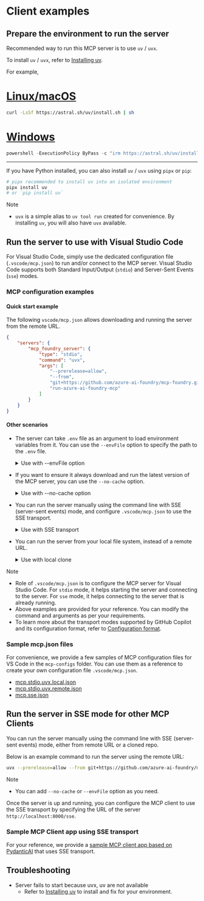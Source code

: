 # Client examples

## Prepare the environment to run the server

Recommended way to run this MCP server is to use `uv` / `uvx`.

To install `uv` / `uvx`, refer to [Installing uv](https://docs.astral.sh/uv/getting-started/installation/).

For example,

# [Linux/macOS](#tab/linux-macos)

```bash
curl -LsSf https://astral.sh/uv/install.sh | sh
```

# [Windows](#tab/windows)

```powershell
powershell -ExecutionPolicy ByPass -c "irm https://astral.sh/uv/install.ps1 | iex"
```

---

If you have Python installed, you can also install `uv` / `uvx` using `pipx` or `pip`:

```bash
# pipx recommended to install uv into an isolated environment
pipx install uv
# or `pip install uv`
```

> [!NOTE]
> - `uvx` is a simple alias to `uv tool run` created for convenience. By installing `uv`, you will also have `uvx` available.

## Run the server to use with Visual Studio Code

For Visual Studio Code, simply use the dedicated configuration file (`.vscode/mcp.json`) to run and/or connect to the MCP server. Visual Studio Code supports both Standard Input/Output (`stdio`) and Server-Sent Events (`sse`) modes.

### MCP configuration examples

#### Quick start example

The following `vscode/mcp.json` allows downloading and running the server from the remote URL.

```json
{
    "servers": {
        "mcp_foundry_server": {
            "type": "stdio",
            "command": "uvx",
            "args": [
                "--prerelease=allow",
                "--from",
                "git+https://github.com/azure-ai-foundry/mcp-foundry.git",
                "run-azure-ai-foundry-mcp"
            ]
        }
    }
}
```

#### Other scenarios

- The server can take `.env` file as an argument to load environment variables from it. You can use the `--envFile` option to specify the path to the `.env` file.

    <details>
    <summary>Use with --envFile option</summary>
    
    ```json
    {
        "servers": {
            "mcp_foundry_server": {
                "type": "stdio",
                "command": "uvx",
                "args": [
                    "--prerelease=allow",
                    "--from",
                    "git+https://github.com/azure-ai-foundry/mcp-foundry.git",
                    "run-azure-ai-foundry-mcp",
                    "--envFile",
                    "${workspaceFolder}/.env"
                ]
            }
        }
    }
    ```
    
    </details>

- If you want to ensure it always download and run the latest version of the MCP server, you can use the `--no-cache` option.

    <details>
    <summary>Use with --no-cache option</summary>
    
    ```json
    {
        "servers": {
            "mcp_foundry_server": {
                "type": "stdio",
                "command": "uvx",
                "args": [
                    "--no-cache",
                    "--prerelease=allow",
                    "--from",
                    "git+https://github.com/azure-ai-foundry/mcp-foundry.git",
                    "run-azure-ai-foundry-mcp"
                ]
            }
        }
    }
    ```
    
    </details>

- You can run the server manually using the command line with SSE (server-sent events) mode, and configure `.vscode/mcp.json` to use the SSE transport.

    <details>
    <summary>Use with SSE transport</summary>
    
    First run the server using the command line:
    
    ```bash
    uvx --prerelease=allow --from git+https://github.com/azure-ai-foundry/mcp-foundry.git run-azure-ai-foundry-mcp --transport sse
    ```
    
    > [!NOTE]
    > - You can add `--no-cache` or `--envFile` option as you need.
    
    Then configure the `.vscode/mcp.json` to use the SSE transport:
    
    ```json
    {
        "servers": {
            "mcp_foundry_server": {
                "type": "sse",
                "url": "http://localhost:8000/sse"
            }
        }
    }
    ```
    
    </details>

- You can run the server from your local file system, instead of a remote URL.

    <details>
    <summary>Use with local clone</summary>
    
    First clone the repo to your local file system:
    
    ```bash
    git clone https://github.com/azure-ai-foundry/mcp-foundry.git
    ```
    
    Then use the following `.vscode/mcp.json` to run the server:
    
    ```json
    {
        "servers": {
            "mcp_foundry_server": {
                "type": "stdio",
                "command": "uvx",
                "args": [
                    "--prerelease=allow",
                    "--from",
                    "./path/to/local/repo",
                    "run-azure-ai-foundry-mcp"
                ]
            }
        }
    }
    ```
    
    </details>

> [!NOTE]
> - Role of `.vscode/mcp.json` is to configure the MCP server for Visual Studio Code. For `stdio` mode, it helps starting the server and connecting to the server. For `sse` mode, it helps connecting to the server that is already running.
> - Above examples are provided for your reference. You can modify the command and arguments as per your requirements.
> - To learn more about the transport modes supported by GitHub Copilot and its configuration format, refer to [Configuration format](https://code.visualstudio.com/docs/copilot/chat/mcp-servers#_configuration-format).

### Sample mcp.json files

For convenience, we provide a few samples of MCP configuration files for VS Code in the `mcp-configs` folder. You can use them as a reference to create your own configuration file `.vscode/mcp.json`.

- [mcp.stdio.uvx.local.json](./vscode/mcp-configs/mcp.stdio.uvx.local.json)
- [mcp.stdio.uvx.remote.json](./vscode/mcp-configs/mcp.stdio.uvx.remote.json)
- [mcp.sse.json](./vscode/mcp-configs/mcp.sse.json)

## Run the server in SSE mode for other MCP Clients

You can run the server manually using the command line with SSE (server-sent events) mode, either from remote URL or a cloned repo.

Below is an example command to run the server using the remote URL:

```bash
uvx --prerelease=allow --from git+https://github.com/azure-ai-foundry/mcp-foundry.git run-azure-ai-foundry-mcp --transport sse
```

> [!NOTE]
> - You can add `--no-cache` or `--envFile` option as you need.

Once the server is up and running, you can configure the MCP client to use the SSE transport by specifying the URL of the server `http://localhost:8000/sse`.

### Sample MCP Client app using SSE transport

For your reference, we provide a [sample MCP client app based on PydanticAI](.\python\pydantic-ai\README.md) that uses SSE transport.

## Troubleshooting

- Server fails to start because uvx, uv are not available
  - Refer to [Installing uv](https://docs.astral.sh/uv/getting-started/installation/) to install and fix for your environment.
